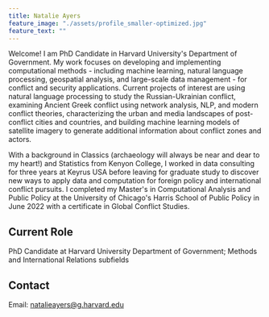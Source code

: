 ```yaml
---
title: Natalie Ayers
feature_image: "./assets/profile_smaller-optimized.jpg"
feature_text: ""
---
```


Welcome! I am PhD Candidate in Harvard University's Department of Government. My work focuses on developing and implementing computational methods - including machine learning, natural language processing, geospatial analysis, and large-scale data management - for conflict and security applications. Current projects of interest are using natural language processing to study the Russian-Ukrainian conflict, examining Ancient Greek conflict using network analysis, NLP, and modern conflict theories, characterizing the urban and media landscapes of post-conflict cities and countries, and building machine learning models of satellite imagery to generate additional information about conflict zones and actors. 
  
With a background in Classics (archaeology will always be near and dear to my heart!) and Statistics from Kenyon College, I worked in data consulting for three years at Keyrus USA before leaving for graduate study to discover new ways to apply data and computation for foreign policy and international conflict pursuits. I completed my Master's in Computational Analysis and Public Policy at the University of Chicago's Harris School of Public Policy in June 2022 with a certificate in Global Conflict Studies. 
  
## Current Role

PhD Candidate at Harvard University Department of Government; Methods and International Relations subfields 

## Contact

Email: natalieayers@g.harvard.edu
